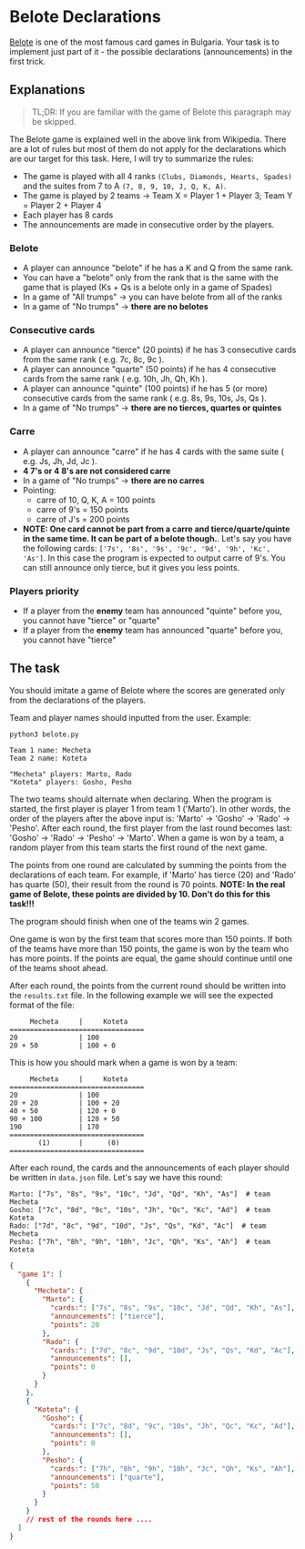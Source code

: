 # Belote Declarations

[Belote](https://en.wikipedia.org/wiki/Belote) is one of the most famous card games in Bulgaria. Your task is to implement just part of it - the possible declarations (announcements) in the first trick.

## Explanations

> TL;DR: If you are familiar with the game of Belote this paragraph may be skipped.

The Belote game is explained well in the above link from Wikipedia. There are a lot of rules but most of them do not apply for the declarations which are our target for this task. Here, I will try to summarize the rules:

- The game is played with all 4 ranks `(Clubs, Diamonds, Hearts, Spades)` and the suites from 7 to A `(7, 8, 9, 10, J, Q, K, A)`.
- The game is played by 2 teams -> Team X = Player 1 + Player 3; Team Y = Player 2 + Player 4
- Each player has 8 cards
- The announcements are made in consecutive order by the players.

### Belote

- A player can announce "belote" if he has a K and Q from the same rank.
- You can have a "belote" only from the rank that is the same with the game that is played (Ks + Qs is a belote only in a game of Spades)
- In a game of "All trumps" -> you can have belote from all of the ranks
- In a game of "No trumps" -> **there are no belotes**

### Consecutive cards

- A player can announce "tierce" (20 points) if he has 3 consecutive cards from the same rank ( e.g. 7c, 8c, 9c ).
- A player can announce "quarte" (50 points) if he has 4 consecutive cards from the same rank ( e.g. 10h, Jh, Qh, Kh ).
- A player can announce "quinte" (100 points) if he has 5 (or more) consecutive cards from the same rank ( e.g. 8s, 9s, 10s, Js, Qs ).
- In a game of "No trumps" -> **there are no tierces, quartes or quintes**

### Carre

- A player can announce "carre" if he has 4 cards with the same suite ( e.g. Js, Jh, Jd, Jc ).
- **4 7's or 4 8's are not considered carre**
- In a game of "No trumps" -> **there are no carres**
- Pointing:
  - carre of 10, Q, K, A = 100 points
  - carre of 9's = 150 points
  - carre of J's = 200 points
- **NOTE: One card cannot be part from a carre and tierce/quarte/quinte in the same time. It can be part of a belote though.**. Let's say you have the following cards: `['7s', '8s', '9s', '9c', '9d', '9h', 'Kc', 'As']`. In this case the program is expected to output carre of 9's. You can still announce only tierce, but it gives you less points.

### Players priority

- If a player from the **enemy** team has announced "quinte" before you, you cannot have "tierce" or "quarte"
- If a player from the **enemy** team has announced "quarte" before you, you cannot have "tierce"

## The task

You should imitate a game of Belote where the scores are generated only from the declarations of the players.

Team and player names should inputted from the user.
Example:

```
python3 belote.py

Team 1 name: Mecheta
Team 2 name: Koteta

"Mecheta" players: Marto, Rado
"Koteta" players: Gosho, Pesho
```

The two teams should alternate when declaring. When the program is started, the first player is player 1 from team 1 ('Marto'). In other words, the order of the players after the above input is: 'Marto' -> 'Gosho' -> 'Rado' -> 'Pesho'.
After each round, the first player from the last round becomes last: 'Gosho' -> 'Rado' -> 'Pesho' -> 'Marto'.
When a game is won by a team, a random player from this team starts the first round of the next game.

The points from one round are calculated by summing the points from the declarations of each team. For example, if 'Marto' has tierce (20) and 'Rado' has quarte (50), their result from the round is 70 points.
**NOTE: In the real game of Belote, these points are divided by 10. Don't do this for this task!!!**

The program should finish when one of the teams win 2 games.

One game is won by the first team that scores more than 150 points. If both of the teams have more than 150 points, the game is won by the team who has more points. If the points are equal, the game should continue until one of the teams shoot ahead.

After each round, the points from the current round should be written into the `results.txt` file.
In the following example we will see the expected format of the file:

```
     Mecheta     |     Koteta
=================================
20               | 100
20 + 50          | 100 + 0
```

This is how you should mark when a game is won by a team:

```
     Mecheta     |     Koteta
=================================
20               | 100
20 + 20          | 100 + 20
40 + 50          | 120 + 0
90 + 100         | 120 + 50
190              | 170
=================================
       (1)       |      (0)
=================================
```

After each round, the cards and the announcements of each player should be written in `data.json` file.
Let's say we have this round:

```
Marto: ["7s", "8s", "9s", "10c", "Jd", "Qd", "Kh", "As"]  # team Mecheta
Gosho: ["7c", "8d", "9c", "10s", "Jh", "Qc", "Kc", "Ad"]  # team Koteta
Rado: ["7d", "8c", "9d", "10d", "Js", "Qs", "Kd", "Ac"]  # team Mecheta
Pesho: ["7h", "8h", "9h", "10h", "Jc", "Qh", "Ks", "Ah"]  # team Koteta
```

```json
{
  "game 1": [
    {
      "Mecheta": {
        "Marto": {
          "cards:": ["7s", "8s", "9s", "10c", "Jd", "Qd", "Kh", "As"],
          "announcements": ["tierce"],
          "points": 20
        },
        "Rado": {
          "cards:": ["7d", "8c", "9d", "10d", "Js", "Qs", "Kd", "Ac"],
          "announcements": [],
          "points": 0
        }
      }
    },
    {
      "Koteta": {
        "Gosho": {
          "cards:": ["7c", "8d", "9c", "10s", "Jh", "Qc", "Kc", "Ad"],
          "announcements": [],
          "points": 0
        },
        "Pesho": {
          "cards:": ["7h", "8h", "9h", "10h", "Jc", "Qh", "Ks", "Ah"],
          "announcements": ["quarte"],
          "points": 50
        }
      }
    }
    // rest of the rounds here ....
  ]
}
```
